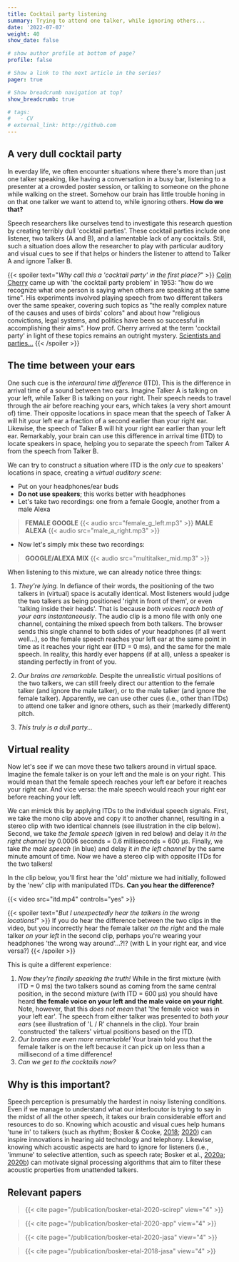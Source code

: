 ```yaml
---
title: Cocktail party listening
summary: Trying to attend one talker, while ignoring others...
date: '2022-07-07'
weight: 40
show_date: false

# show author profile at bottom of page?
profile: false

# Show a link to the next article in the series?
pager: true

# Show breadcrumb navigation at top?
show_breadcrumb: true

# tags:
#   - CV
# external_link: http://github.com
---
```


## A very dull cocktail party

In everday life, we often encounter situations where there's more than just one talker speaking, like having a conversation in a busy bar, listening to a presenter at a crowded poster session, or talking to someone on the phone while walking on the street. Somehow our brain has little trouble honing in on that one talker we want to attend to, while ignoring others. **How do we that?**

Speech researchers like ourselves tend to investigate this research question by creating terribly dull 'cocktail parties'. These cocktail parties include one listener, two talkers (A and B), and a lamentable lack of any cocktails. Still, such a situation does allow the researcher to play with particular auditory and visual cues to see if that helps or hinders the listener to attend to Talker A and ignore Talker B.

{{< spoiler text="*Why call this a 'cocktail party' in the first place?*" >}}
[Colin Cherry](https://asa.scitation.org/doi/abs/10.1121/1.1907229) came up with 'the cocktail party problem' in 1953: "how do we recognize what one person is saying when others are speaking at the same time". His experiments involved playing speech from two different talkers over the same speaker, covering such topics as "the really complex nature of the causes and uses of birds' colors" and about how "religious convictions, legal systems, and politics have been so successful in accomplishing their aims". How prof. Cherry arrived at the term 'cocktail party' in light of these topics remains an outright mystery. [Scientists and parties...](https://www.youtube.com/watch?v=mCx4T8MKbjk)
{{< /spoiler >}}

## The time between your ears

One such cue is the *interaural time difference* (ITD). This is the difference in arrival time of a sound between two ears. Imagine Talker A is talking on your left, while Talker B is talking on your right. Their speech needs to travel through the air before reaching your ears, which takes (a very short amount of) time. Their opposite locations in space mean that the speech of Talker A will hit your left ear a fraction of a second earlier than your right ear. Likewise, the speech of Talker B will hit your right ear earlier than your left ear. Remarkably, your brain can use this difference in arrival time (ITD) to locate speakers in space, helping you to separate the speech from Talker A from the speech from Talker B.

We can try to construct a situation where ITD is the *only cue* to speakers' locations in space, creating a *virtual auditory scene*:
- Put on your headphones/ear buds
- **Do not use speakers**; this works better with headphones
- Let's take two recordings: one from a female Google, another from a male Alexa

> **FEMALE GOOGLE**
{{< audio src="female_g_left.mp3" >}}
**MALE ALEXA**
{{< audio src="male_a_right.mp3" >}}

- Now let's simply mix these two recordings:

> **GOOGLE/ALEXA MIX**
{{< audio src="multitalker_mid.mp3" >}}

When listening to this mixture, we can already notice three things:
1. *They're lying.* In defiance of their words, the positioning of the two talkers in (virtual) space is acutally identical. Most listeners would judge the two talkers as being positioned 'right in front of them', or even 'talking inside their heads'. That is because *both voices reach both of your ears instantaneously*. The audio clip is a mono file with only one channel, containing the mixed speech from both talkers. The browser sends this single channel to both sides of your headphones (if all went well...), so the female speech reaches your left ear at the same point in time as it reaches your right ear (ITD = 0 ms), and the same for the male speech. In reality, this hardly ever happens (if at all), unless a speaker is standing perfectly in front of you.

2. *Our brains are remarkable.* Despite the unrealistic virtual positions of the two talkers, we can still freely direct our attention to the female talker (and ignore the male talker), or to the male talker (and ignore the female talker). Apparently, we can use other cues (i.e., other than ITDs) to attend one talker and ignore others, such as their (markedly different) pitch.

3. *This truly is a dull party...*

## Virtual reality

Now let's see if we can move these two talkers around in virtual space. Imagine the female talker is on your left and the male is on your right. This would mean that the female speech reaches your left ear before it reaches your right ear. And vice versa: the male speech would reach your right ear before reaching your left.

We can mimick this by applying ITDs to the individual speech signals. First, we take the mono clip above and copy it to another channel, resulting in a stereo clip with two identical channels (see illustration in the clip below). Second, we take *the female speech* (given in red below) and delay it *in the right channel* by 0.0006 seconds = 0.6 milliseconds = 600 μs. Finally, we take *the male speech* (in blue) and delay it *in the left channel* by the same minute amount of time. Now we have a stereo clip with opposite ITDs for the two talkers!

In the clip below, you'll first hear the 'old' mixture we had initially, followed by the 'new' clip with manipulated ITDs. **Can you hear the difference?**

{{< video src="itd.mp4" controls="yes" >}}

{{< spoiler text="*But I unexpectedly hear the talkers in the wrong locations!*" >}}
If you do hear the difference between the two clips in the video, but you incorrectly hear the female talker *on the right* and the male talker *on your left* in the second clip, perhaps you're wearing your headphones 'the wrong way around'...?!? (with L in your right ear, and vice versa?)
{{< /spoiler >}}

This is quite a different experience:
1. *Now they're finally speaking the truth!* While in the first mixture (with ITD = 0 ms) the two talkers sound as coming from the same central position, in the second mixture (with ITD = 600 μs) you should have heard **the female voice on your left and the male voice on your right**. Note, however, that this *does not mean* that 'the female voice was in your left ear'. The speech from either talker was presented to *both your ears* (see illustration of 'L / R' channels in the clip). Your brain 'constructed' the talkers' virtual positions based on the ITD.
2. *Our brains are even more remarkable!* Your brain told you that the female talker is on the left because it can pick up on less than a millisecond of a time difference!
3. *Can we get to the cocktails now?*

## Why is this important?

Speech perception is presumably the hardest in noisy listening conditions. Even if we manage to understand what our interlocutor is trying to say in the midst of all the other speech, it takes our brain considerable effort and resources to do so. Knowing which acoustic and visual cues help humans 'tune in' to talkers (such as rhythm; Bosker & Cooke, [2018](/publication/bosker-etal-2018-jasa); [2020](/publication/bosker-etal-2020-jasa)) can inspire innovations in hearing aid technology and telephony. Likewise, knowing which acoustic aspects are hard to ignore for listeners (i.e., 'immune' to selective attention, such as speech rate; Bosker et al., [2020a](/publication/bosker-etal-2020-scirep); [2020b](/publication/bosker-etal-2020-app)) can motivate signal processing algorithms that aim to filter these acoustic properties from unattended talkers.

## Relevant papers

> {{< cite page="/publication/bosker-etal-2020-scirep" view="4" >}}

> {{< cite page="/publication/bosker-etal-2020-app" view="4" >}}

> {{< cite page="/publication/bosker-etal-2020-jasa" view="4" >}}

> {{< cite page="/publication/bosker-etal-2018-jasa" view="4" >}}
